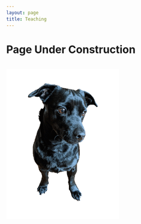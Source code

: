 ```yaml
---
layout: page
title: Teaching
---
```


<div class="text-center">
  <h1>Page Under Construction</h1>
  <br/>

  <img src="/assets/img/orion_my_dog_gif.gif" alt="my dog" width="300" height="auto">
</div>
